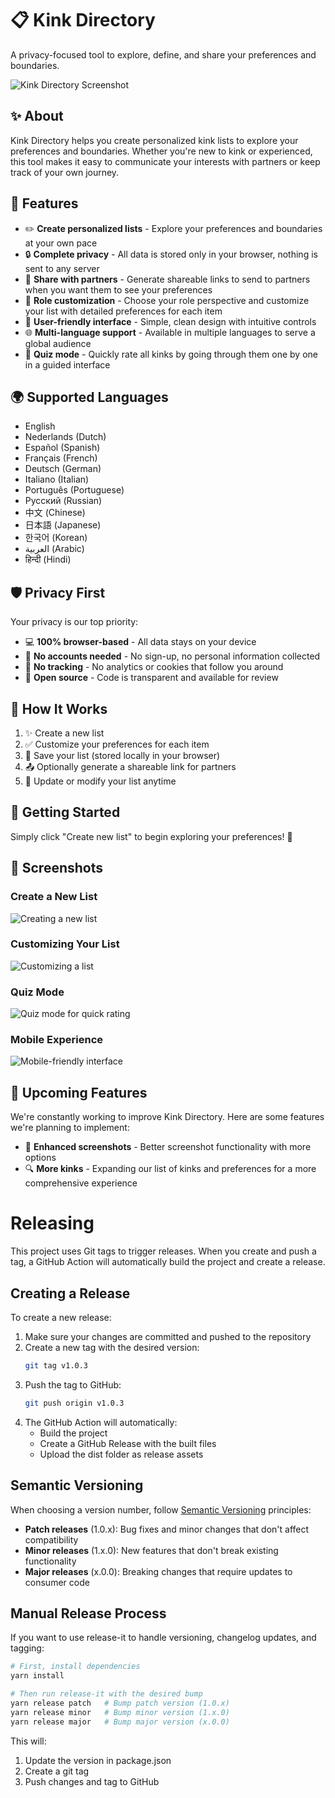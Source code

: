 # 📋 Kink Directory

A privacy-focused tool to explore, define, and share your preferences and boundaries.

![Kink Directory Screenshot](./assets/screenshot.png)

## ✨ About

Kink Directory helps you create personalized kink lists to explore your preferences and boundaries. Whether you're new to kink or experienced, this tool makes it easy to communicate your interests with partners or keep track of your own journey.

## 🚀 Features

- ✏️ **Create personalized lists** - Explore your preferences and boundaries at your own pace
- 🔒 **Complete privacy** - All data is stored only in your browser, nothing is sent to any server
- 🔗 **Share with partners** - Generate shareable links to send to partners when you want them to see your preferences
- 👤 **Role customization** - Choose your role perspective and customize your list with detailed preferences for each item
- 🎨 **User-friendly interface** - Simple, clean design with intuitive controls
- 🌐 **Multi-language support** - Available in multiple languages to serve a global audience
- 📝 **Quiz mode** - Quickly rate all kinks by going through them one by one in a guided interface

## 🌍 Supported Languages

- English
- Nederlands (Dutch)
- Español (Spanish)
- Français (French)
- Deutsch (German)
- Italiano (Italian)
- Português (Portuguese)
- Русский (Russian)
- 中文 (Chinese)
- 日本語 (Japanese)
- 한국어 (Korean)
- العربية (Arabic)
- हिन्दी (Hindi)

## 🛡️ Privacy First

Your privacy is our top priority:

- 💻 **100% browser-based** - All data stays on your device
- 🙅 **No accounts needed** - No sign-up, no personal information collected
- 🚫 **No tracking** - No analytics or cookies that follow you around
- 📖 **Open source** - Code is transparent and available for review

## 🔄 How It Works

1. ✨ Create a new list
2. ✅ Customize your preferences for each item
3. 💾 Save your list (stored locally in your browser)
4. 📤 Optionally generate a shareable link for partners
5. 🔄 Update or modify your list anytime

## 🏁 Getting Started

Simply click "Create new list" to begin exploring your preferences! 🎉

## 📱 Screenshots

### Create a New List
![Creating a new list](./assets/new.png)

### Customizing Your List
![Customizing a list](./assets/list.png)

### Quiz Mode
![Quiz mode for quick rating](./assets/quiz.png)

### Mobile Experience
![Mobile-friendly interface](./assets/mobile.png)

## 🔮 Upcoming Features

We're constantly working to improve Kink Directory. Here are some features we're planning to implement:

- 📸 **Enhanced screenshots** - Better screenshot functionality with more options
- 🔍 **More kinks** - Expanding our list of kinks and preferences for a more comprehensive experience

# Releasing

This project uses Git tags to trigger releases. When you create and push a tag, a GitHub Action will automatically build the project and create a release.

## Creating a Release

To create a new release:

1. Make sure your changes are committed and pushed to the repository
2. Create a new tag with the desired version:
   ```bash
   git tag v1.0.3
   ```
3. Push the tag to GitHub:
   ```bash
   git push origin v1.0.3
   ```
4. The GitHub Action will automatically:
   - Build the project
   - Create a GitHub Release with the built files
   - Upload the dist folder as release assets

## Semantic Versioning

When choosing a version number, follow [Semantic Versioning](https://semver.org/) principles:

- **Patch releases** (1.0.x): Bug fixes and minor changes that don't affect compatibility
- **Minor releases** (1.x.0): New features that don't break existing functionality
- **Major releases** (x.0.0): Breaking changes that require updates to consumer code

## Manual Release Process

If you want to use release-it to handle versioning, changelog updates, and tagging:

```bash
# First, install dependencies
yarn install

# Then run release-it with the desired bump
yarn release patch   # Bump patch version (1.0.x)
yarn release minor   # Bump minor version (1.x.0)
yarn release major   # Bump major version (x.0.0)
```

This will:
1. Update the version in package.json
2. Create a git tag
3. Push changes and tag to GitHub
